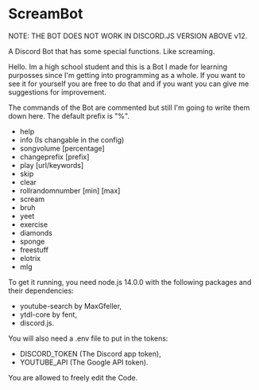 # ScreamBot

NOTE:
THE BOT DOES NOT WORK IN DISCORD.JS VERSION ABOVE v12.

A Discord Bot that has some special functions. Like screaming.

Hello. Im a high school student and this is a Bot I made for learning purposses since I'm getting into programming as a whole.
If you want to see it for yourself you are free to do that and if you want you can give me suggestions for improvement.

The commands of the Bot are commented but still I'm going to write them down here. The default prefix is "%".
- help
- info (Is changable in the config)
- songvolume [percentage]
- changeprefix [prefix]
- play [url/keywords]
- skip
- clear
- rollrandomnumber [min] [max]
- scream
- bruh
- yeet
- exercise
- diamonds
- sponge
- freestuff
- elotrix
- mlg

To get it running, you need node.js 14.0.0 with the following packages and their dependencies: 
- youtube-search by MaxGfeller,
- ytdl-core by fent,
- discord.js.

You will also need a .env file to put in the tokens:
- DISCORD_TOKEN (The Discord app token),
- YOUTUBE_API (The Google API token).

You are allowed to freely edit the Code.
